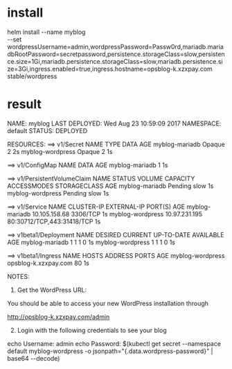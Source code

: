 # install
helm install --name myblog \
  --set wordpressUsername=admin,wordpressPassword=Passw0rd,mariadb.mariadbRootPassword=secretpassword,persistence.storageClass=slow,persistence.size=1Gi,mariadb.persistence.storageClass=slow,mariadb.persistence.size=3Gi,ingress.enabled=true,ingress.hostname=opsblog-k.xzxpay.com \
    stable/wordpress
# result

NAME:   myblog
LAST DEPLOYED: Wed Aug 23 10:59:09 2017
NAMESPACE: default
STATUS: DEPLOYED

RESOURCES:
==> v1/Secret
NAME              TYPE    DATA  AGE
myblog-mariadb    Opaque  2     2s
myblog-wordpress  Opaque  2     1s

==> v1/ConfigMap
NAME            DATA  AGE
myblog-mariadb  1     1s

==> v1/PersistentVolumeClaim
NAME              STATUS   VOLUME  CAPACITY  ACCESSMODES  STORAGECLASS  AGE
myblog-mariadb    Pending  slow    1s
myblog-wordpress  Pending  slow    1s

==> v1/Service
NAME              CLUSTER-IP     EXTERNAL-IP  PORT(S)                     AGE
myblog-mariadb    10.105.158.68  <none>       3306/TCP                    1s
myblog-wordpress  10.97.231.195  <pending>    80:30712/TCP,443:31418/TCP  1s

==> v1beta1/Deployment
NAME              DESIRED  CURRENT  UP-TO-DATE  AVAILABLE  AGE
myblog-mariadb    1        1        1           0          1s
myblog-wordpress  1        1        1           0          1s

==> v1beta1/Ingress
NAME              HOSTS                 ADDRESS  PORTS  AGE
myblog-wordpress  opsblog-k.xzxpay.com  80       1s


NOTES:
1. Get the WordPress URL:

  You should be able to access your new WordPress installation through

  http://opsblog-k.xzxpay.com/admin

2. Login with the following credentials to see your blog

  echo Username: admin
  echo Password: $(kubectl get secret --namespace default myblog-wordpress -o jsonpath="{.data.wordpress-password}" | base64 --decode)
